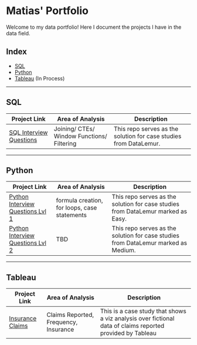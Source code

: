 # Matias' Portfolio
Welcome to my data portfolio! Here I document the projects I have in the data field.


## Index
 - [SQL](#SQL)
 - [Python](#Python)
 - [Tableau](#Tableau) (In Process)

***

## SQL
| Project Link | Area of Analysis | Description | 
|--------------|--------------|--------------|
| [SQL Interview Questions](https://github.com/Mati-DB/SQL-Interview-Questions)   | Joining/ CTEs/ Window Functions/ Filtering    | This repo serves as the solution for case studies from DataLemur.  |

***

## Python
| Project Link | Area of Analysis | Description | 
|--------------|--------------|--------------|
| [Python Interview Questions Lvl 1](https://github.com/Mati-DB/Python-Interview-Questions-Lvl1)   | formula creation, for loops, case statements    | This repo serves as the solution for case studies from DataLemur marked as Easy.  |
| [Python Interview Questions Lvl 2](https://github.com/Mati-DB/Python-Interview-Questions-Lvl2)   | TBD    | This repo serves as the solution for case studies from DataLemur marked as Medium.  |

***

## Tableau
| Project Link | Area of Analysis | Description | 
|--------------|--------------|--------------|
| [Insurance Claims](https://github.com/Mati-DB/stack_portfolio/blob/main/Insurance%20Claims.md) | Claims Reported, Frequency, Insurance    | This is a case study that shows a viz analysis over fictional data of claims reported provided by Tableau |
